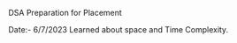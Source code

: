 DSA Preparation for Placement

Date:- 6/7/2023
Learned about space and Time Complexity.                                